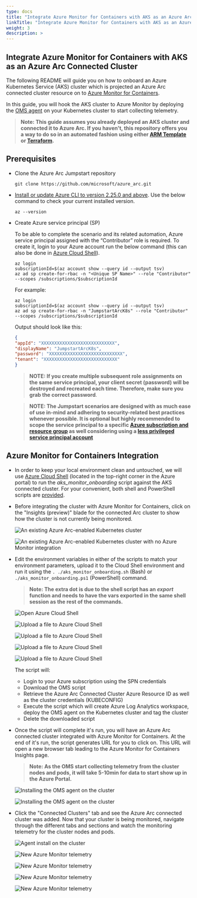 ```yaml
---
type: docs
title: "Integrate Azure Monitor for Containers with AKS as an Azure Arc Connected Cluster"
linkTitle: "Integrate Azure Monitor for Containers with AKS as an Azure Arc Connected Cluster"
weight: 3
description: >
---
```


## Integrate Azure Monitor for Containers with AKS as an Azure Arc Connected Cluster

The following README will guide you on how to onboard an Azure Kubernetes Service (AKS) cluster which is projected an Azure Arc connected cluster resource on to [Azure Monitor for Containers](https://docs.microsoft.com/en-us/azure/azure-monitor/insights/container-insights-overview).

In this guide, you will hook the AKS cluster to Azure Monitor by deploying the [OMS agent](https://docs.microsoft.com/en-us/azure/azure-monitor/platform/log-analytics-agent) on your Kubernetes cluster to start collecting telemetry.  

> **Note: This guide assumes you already deployed an AKS cluster and connected it to Azure Arc. If you haven't, this repository offers you a way to do so in an automated fashion using either [ARM Template](https://azurearcjumpstart.io/azure_arc_jumpstart/azure_arc_k8s/aks/aks_arm_template/) or [Terraform](https://azurearcjumpstart.io/azure_arc_jumpstart/azure_arc_k8s/aks/aks_terraform/).**

## Prerequisites

* Clone the Azure Arc Jumpstart repository

    ```shell
    git clone https://github.com/microsoft/azure_arc.git
    ```

* [Install or update Azure CLI to version 2.25.0 and above](https://docs.microsoft.com/en-us/cli/azure/install-azure-cli?view=azure-cli-latest). Use the below command to check your current installed version.

  ```shell
  az --version
  ```

* Create Azure service principal (SP)

    To be able to complete the scenario and its related automation, Azure service principal assigned with the “Contributor” role is required. To create it, login to your Azure account run the below command (this can also be done in [Azure Cloud Shell](https://shell.azure.com/)).

    ```shell
    az login
    subscriptionId=$(az account show --query id --output tsv)
    az ad sp create-for-rbac -n "<Unique SP Name>" --role "Contributor" --scopes /subscriptions/$subscriptionId
    ```

    For example:

    ```shell
    az login
    subscriptionId=$(az account show --query id --output tsv)
    az ad sp create-for-rbac -n "JumpstartArcK8s" --role "Contributor" --scopes /subscriptions/$subscriptionId
    ```

    Output should look like this:

    ```json
    {
    "appId": "XXXXXXXXXXXXXXXXXXXXXXXXXXXX",
    "displayName": "JumpstartArcK8s",
    "password": "XXXXXXXXXXXXXXXXXXXXXXXXXXXX",
    "tenant": "XXXXXXXXXXXXXXXXXXXXXXXXXXXX"
    }
    ```

    > **NOTE: If you create multiple subsequent role assignments on the same service principal, your client secret (password) will be destroyed and recreated each time. Therefore, make sure you grab the correct password**.

    > **NOTE: The Jumpstart scenarios are designed with as much ease of use in-mind and adhering to security-related best practices whenever possible. It is optional but highly recommended to scope the service principal to a specific [Azure subscription and resource group](https://docs.microsoft.com/cli/azure/ad/sp?view=azure-cli-latest) as well considering using a [less privileged service principal account](https://docs.microsoft.com/azure/role-based-access-control/best-practices)**

## Azure Monitor for Containers Integration

* In order to keep your local environment clean and untouched, we will use [Azure Cloud Shell](https://docs.microsoft.com/en-us/azure/cloud-shell/overview) (located in the top-right corner in the Azure portal) to run the *aks_monitor_onboarding* script against the AKS connected cluster. For your convenient, both shell and PowerShell scripts are [provided](https://github.com/microsoft/azure_arc/tree/main/azure_arc_k8s_jumpstart/aks/azure_monitor).

* Before integrating the cluster with Azure Monitor for Containers, click on the "Insights (preview)" blade for the connected Arc cluster to show how the cluster is not currently being monitored.

    ![An existing Azure Arc-enabled Kubernetes cluster](./01.png)

    ![An existing Azure Arc-enabled Kubernetes cluster with no Azure Monitor integration](./02.png)

* Edit the environment variables in either of the scripts to match your environment parameters, upload it to the Cloud Shell environment and run it using the ```. ./aks_monitor_onboarding.sh``` (Bash) or ```./aks_monitor_onboarding.ps1``` (PowerShell) command.

    > **Note: The extra dot is due to the shell script has an *export* function and needs to have the vars exported in the same shell session as the rest of the commands.**

    ![Open Azure Cloud Shell](./03.png)

    ![Upload a file to Azure Cloud Shell](./04.png)

    ![Upload a file to Azure Cloud Shell](./05.png)

    ![Upload a file to Azure Cloud Shell](./06.png)

    ![Upload a file to Azure Cloud Shell](./07.png)

    The script will:

  * Login to your Azure subscription using the SPN credentials
  * Download the OMS script
  * Retrieve the Azure Arc Connected Cluster Azure Resource ID as well as the cluster credentials (KUBECONFIG)
  * Execute the script which will create Azure Log Analytics workspace, deploy the OMS agent on the Kubernetes cluster and tag the cluster
  * Delete the downloaded script

* Once the script will complete it's run, you will have an Azure Arc connected cluster integrated with Azure Monitor for Containers. At the end of it's run, the script generates URL for you to click on. This URL will open a new browser tab leading to the Azure Monitor for Containers Insights page.

    > **Note: As the OMS start collecting telemetry from the cluster nodes and pods, it will take 5-10min for data to start show up in the Azure Portal.**

    ![Installing the OMS agent on the cluster](./08.png)

    ![Installing the OMS agent on the cluster](./09.png)

* Click the "Connected Clusters" tab and see the Azure Arc connected cluster was added. Now that your cluster is being monitored, navigate through the different tabs and sections and watch the monitoring telemetry for the cluster nodes and pods.  

    ![Agent install on the cluster](./10.png)

    ![New Azure Monitor telemetry](./11.png)

    ![New Azure Monitor telemetry](./12.png)

    ![New Azure Monitor telemetry](./13.png)

    ![New Azure Monitor telemetry](./14.png)
